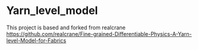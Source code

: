 # Yarn_level_model 
This project is based and forked from realcrane
https://github.com/realcrane/Fine-grained-Differentiable-Physics-A-Yarn-level-Model-for-Fabrics

